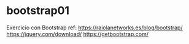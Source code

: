 # bootstrap01
Exercicio con Bootstrap
ref: https://raiolanetworks.es/blog/bootstrap/
https://jquery.com/download/
https://getbootstrap.com/

